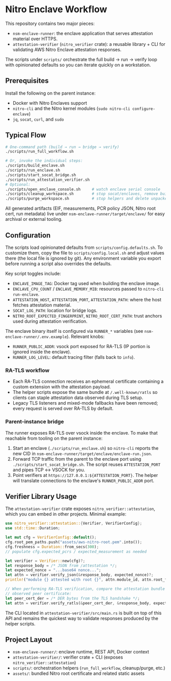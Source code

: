 # Nitro Enclave Workflow

This repository contains two major pieces:

- `nsm-enclave-runner`: the enclave application that serves attestation material
  over HTTPS.
- `attestation-verifier` (`nitro_verifier` crate): a reusable library + CLI for
  validating AWS Nitro Enclave attestation responses.

The scripts under `scripts/` orchestrate the full build → run → verify loop with
opinionated defaults so you can iterate quickly on a workstation.

## Prerequisites

Install the following on the parent instance:

- Docker with Nitro Enclaves support
- `nitro-cli` and the Nitro kernel modules (`sudo nitro-cli configure-enclave`)
- `jq`, `socat`, `curl`, and `sudo`

## Typical Flow

```bash
# One-command path (build → run → bridge → verify)
./scripts/run_full_workflow.sh

# Or, invoke the individual steps:
./scripts/build_enclave.sh
./scripts/run_enclave.sh
./scripts/start_socat_bridge.sh
./scripts/run_attestation_verifier.sh
# Optional:
./scripts/open_enclave_console.sh     # watch enclave serial console
./scripts/cleanup_workspace.sh        # stop socat/enclaves, remove build outputs
./scripts/purge_workspace.sh          # stop helpers and delete unpacked repo contents
```

All generated artifacts (EIF, measurements, PCR policy JSON, Nitro root cert,
run metadata) live under `nsm-enclave-runner/target/enclave/` for easy archival
or external tooling.

## Configuration

The scripts load opinionated defaults from `scripts/config.defaults.sh`. To
customize them, copy the file to `scripts/config.local.sh` and adjust values
there (the local file is ignored by git). Any environment variable you export
before running a script also overrides the defaults.

Key script toggles include:

- `ENCLAVE_IMAGE_TAG`: Docker tag used when building the enclave image.
- `ENCLAVE_CPU_COUNT` / `ENCLAVE_MEMORY_MIB`: resources passed to `nitro-cli run-enclave`.
- `ATTESTATION_HOST`, `ATTESTATION_PORT`, `ATTESTATION_PATH`: where the host fetches attestation material.
- `SOCAT_LOG_PATH`: location for bridge logs.
- `NITRO_ROOT_EXPECTED_FINGERPRINT`, `NITRO_ROOT_CERT_PATH`: trust anchors used during attestation verification.

The enclave binary itself is configured via `RUNNER_*` variables (see
`nsm-enclave-runner/.env.example`). Relevant knobs:

- `RUNNER_PUBLIC_ADDR`: vsock port exposed for RA-TLS (IP portion is ignored inside the enclave).
- `RUNNER_LOG_LEVEL`: default tracing filter (falls back to `info`).

### RA-TLS workflow

- Each RA-TLS connection receives an ephemeral certificate containing a custom extension with the attestation payload.
- The helper scripts expose the same bundle at `/.well-known/ratls` so clients can staple attestation data observed during TLS setup.
- Legacy TLS listeners and mixed-mode fallbacks have been removed; every request is served over RA-TLS by default.

### Parent-instance bridge

The runner exposes RA-TLS over vsock inside the enclave. To make that reachable
from tooling on the parent instance:

1. Start an enclave (`./scripts/run_enclave.sh`) so `nitro-cli` reports the new
   CID in `nsm-enclave-runner/target/enclave/enclave-run.json`.
2. Forward TCP traffic from the parent to the enclave port using
   `./scripts/start_socat_bridge.sh`. The script reuses `ATTESTATION_PORT` and
   pipes TCP ↔ VSOCK for you.
3. Point verifiers at `https://127.0.0.1:${ATTESTATION_PORT}`. The helper will
   translate connections to the enclave's `RUNNER_PUBLIC_ADDR` port.

## Verifier Library Usage

The `attestation-verifier` crate exposes `nitro_verifier::attestation`, which you
can embed in other projects. Minimal example:

```rust
use nitro_verifier::attestation::{Verifier, VerifierConfig};
use std::time::Duration;

let mut cfg = VerifierConfig::default();
cfg.root_pem_paths.push("assets/aws-nitro-root.pem".into());
cfg.freshness = Duration::from_secs(300);
// populate cfg.expected_pcrs / expected_measurement as needed

let verifier = Verifier::new(cfg)?;
let response_body = /* JSON from /attestation */;
let expected_nonce = "...base64 nonce...";
let attn = verifier.verify_json(&response_body, expected_nonce)?;
println!("module {} attested with root {}", attn.module_id, attn.root_fingerprint_sha256);

// When performing RA-TLS verification, compare the attestation bundle against the
// observed peer certificate:
let peer_cert_der = /* DER bytes from the TLS handshake */;
let attn = verifier.verify_ratls(&peer_cert_der, &response_body, expected_nonce)?;
```

The CLI located in `attestation-verifier/src/main.rs` is built on top of this
API and remains the quickest way to validate responses produced by the helper
scripts.

## Project Layout

- `nsm-enclave-runner/`: enclave runtime, REST API, Docker context
- `attestation-verifier/`: verifier crate + CLI (exposes `nitro_verifier::attestation`)
- `scripts/`: orchestration helpers (`run_full_workflow`, cleanup/purge, etc.)
- `assets/`: bundled Nitro root certificate and related static assets
